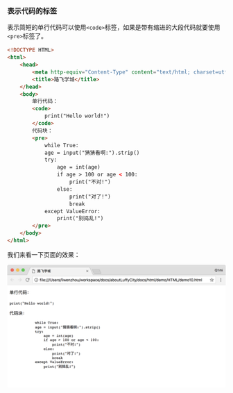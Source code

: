 ### 表示代码的标签

表示简短的单行代码可以使用`<code>`标签，如果是带有缩进的大段代码就要使用`<pre>`标签了。

```html
<!DOCTYPE HTML>
<html>
    <head>
        <meta http-equiv="Content-Type" content="text/html; charset=utf-8" />
        <title>路飞学城</title>
    </head>
    <body>
        单行代码：
        <code>
            print("Hello world!")
        </code>
        代码块：
        <pre>
            while True:
            age = input("猜猜看啊:").strip()
            try:
                age = int(age)
                if age > 100 or age < 100:
                    print("不对!")
                else:
                    print("对了!")
                    break
            except ValueError:
                print("别捣乱!")            
        </pre>
    </body>
</html>
```
我们来看一下页面的效果：

![代码标签的效果](/assets/chapter9/html/HTML_12.png)
